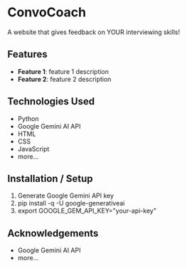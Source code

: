 # ConvoCoach
A website that gives feedback on YOUR interviewing skills!

## Features
- **Feature 1**: feature 1 description
- **Feature 2**: feature 2 description

## Technologies Used
- Python
- Google Gemini AI API
- HTML
- CSS
- JavaScript
- more...

## Installation / Setup
1. Generate Google Gemini API key
2. pip install -q -U google-generativeai
3. export GOOGLE_GEM_API_KEY="your-api-key"

## Acknowledgements
- Google Gemini AI API
- more...
